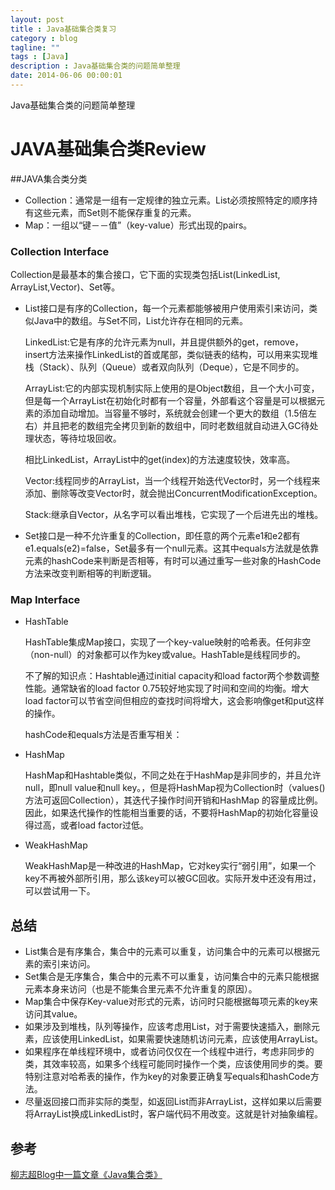 ```yaml
---
layout: post
title : Java基础集合类复习
category : blog
tagline: ""
tags : [Java]
description : Java基础集合类的问题简单整理
date: 2014-06-06 00:00:01
---
```


Java基础集合类的问题简单整理
<!--more-->

# JAVA基础集合类Review

##JAVA集合类分类
* Collection：通常是一组有一定规律的独立元素。List必须按照特定的顺序持有这些元素，而Set则不能保存重复的元素。
* Map：一组以“键－－值”（key-value）形式出现的pairs。


### Collection Interface
Collection是最基本的集合接口，它下面的实现类包括List(LinkedList, ArrayList,Vector)、Set等。

* List接口是有序的Collection，每一个元素都能够被用户使用索引来访问，类似Java中的数组。与Set不同，List允许存在相同的元素。

  LinkedList:它是有序的允许元素为null，并且提供额外的get，remove，insert方法来操作LinkedList的首或尾部，类似链表的结构，可以用来实现堆栈（Stack）、队列（Queue）或者双向队列（Deque），它是不同步的。

  ArrayList:它的内部实现机制实际上使用的是Object数组，且一个大小可变，但是每一个ArrayList在初始化时都有一个容量，外部看这个容量是可以根据元素的添加自动增加。当容量不够时，系统就会创建一个更大的数组（1.5倍左右）并且把老的数组完全拷贝到新的数组中，同时老数组就自动进入GC待处理状态，等待垃圾回收。

  相比LinkedList，ArrayList中的get(index)的方法速度较快，效率高。

  Vector:线程同步的ArrayList，当一个线程开始迭代Vector时，另一个线程来添加、删除等改变Vector时，就会抛出ConcurrentModificationException。

  Stack:继承自Vector，从名字可以看出堆栈，它实现了一个后进先出的堆栈。


* Set接口是一种不允许重复的Collection，即任意的两个元素e1和e2都有e1.equals(e2)=false，Set最多有一个null元素。这其中equals方法就是依靠元素的hashCode来判断是否相等，有时可以通过重写一些对象的HashCode方法来改变判断相等的判断逻辑。

### Map Interface

* HashTable
  
  HashTable集成Map接口，实现了一个key-value映射的哈希表。任何非空（non-null）的对象都可以作为key或value。HashTable是线程同步的。
  
  不了解的知识点：Hashtable通过initial capacity和load factor两个参数调整性能。通常缺省的load factor 0.75较好地实现了时间和空间的均衡。增大load factor可以节省空间但相应的查找时间将增大，这会影响像get和put这样的操作。
  
  hashCode和equals方法是否重写相关：
  
* HashMap
  
  HashMap和Hashtable类似，不同之处在于HashMap是非同步的，并且允许null，即null value和null key。，但是将HashMap视为Collection时（values()方法可返回Collection），其迭代子操作时间开销和HashMap 的容量成比例。因此，如果迭代操作的性能相当重要的话，不要将HashMap的初始化容量设得过高，或者load factor过低。
  
* WeakHashMap

  WeakHashMap是一种改进的HashMap，它对key实行“弱引用”，如果一个key不再被外部所引用，那么该key可以被GC回收。实际开发中还没有用过，可以尝试用一下。

## 总结

* List集合是有序集合，集合中的元素可以重复，访问集合中的元素可以根据元素的索引来访问。
* Set集合是无序集合，集合中的元素不可以重复，访问集合中的元素只能根据元素本身来访问（也是不能集合里元素不允许重复的原因）。
* Map集合中保存Key-value对形式的元素，访问时只能根据每项元素的key来访问其value。
* 如果涉及到堆栈，队列等操作，应该考虑用List，对于需要快速插入，删除元素，应该使用LinkedList，如果需要快速随机访问元素，应该使用ArrayList。
* 如果程序在单线程环境中，或者访问仅仅在一个线程中进行，考虑非同步的类，其效率较高，如果多个线程可能同时操作一个类，应该使用同步的类。要特别注意对哈希表的操作，作为key的对象要正确复写equals和hashCode方法。
* 尽量返回接口而非实际的类型，如返回List而非ArrayList，这样如果以后需要将ArrayList换成LinkedList时，客户端代码不用改变。这就是针对抽象编程。

## 参考
[柳志超Blog中一篇文章《Java集合类》](http://liuzhichao.com/p/652.html)

